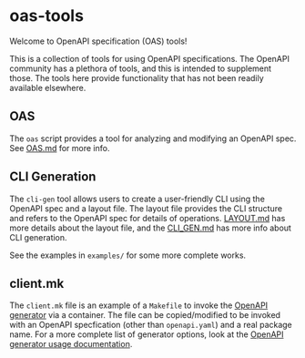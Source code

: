 # oas-tools

Welcome to OpenAPI specification (OAS) tools!

This is a collection of tools for using OpenAPI specifications. The OpenAPI community has a plethora of tools, and this is intended to supplement those. The tools here provide functionality that has not been readily available elsewhere.

## OAS

The `oas` script provides a tool for analyzing and modifying an OpenAPI spec. See [OAS.md](OAS.md) for more info.

## CLI Generation

The `cli-gen` tool allows users to create a user-friendly CLI using the OpenAPI spec and a layout file. The layout file provides the CLI structure and refers to the OpenAPI spec for details of operations.  [LAYOUT.md](LAYOUT.md) has more details about the layout file, and the [CLI_GEN.md](CLI_GEN.md) has more info about CLI generation.

See the examples in `examples/` for some more complete works.

## client.mk

The `client.mk` file is an example of a `Makefile` to invoke the [OpenAPI generator](https://github.com/OpenAPITools/openapi-generator) via a container. The file can be copied/modified to be invoked with an OpenAPI specfication (other than `openapi.yaml`) and a real package name. For a more complete list of generator options, look at the [OpenAPI generator usage documentation](https://openapi-generator.tech/docs/usage#generate).
